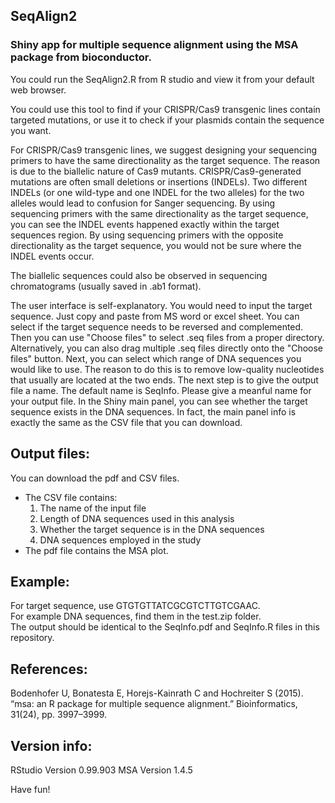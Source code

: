## SeqAlign2
### Shiny app for multiple sequence alignment using the MSA package from bioconductor.

You could run the SeqAlign2.R from R studio and view it from your default web browser.

You could use this tool to find if your CRISPR/Cas9 transgenic lines contain targeted mutations, or use it to check if your plasmids contain the sequence you want.

For CRISPR/Cas9 transgenic lines, we suggest designing your sequencing primers to have the same directionality as the target sequence. The reason is due to the biallelic nature of Cas9 mutants. CRISPR/Cas9-generated mutations are often small deletions or insertions (INDELs). Two different INDELs (or one wild-type and one INDEL for the two alleles) for the two alleles would lead to confusion for Sanger sequencing. By using sequencing primers with the same directionality as the target sequence, you can see the INDEL events happened exactly within the target sequences region. By using sequencing primers with the opposite directionality as the target sequence, you would not be sure where the INDEL events occur.

The biallelic sequences could also be observed in sequencing chromatograms (usually saved in .ab1 format).  

The user interface is self-explanatory. You would need to input the target sequence. Just copy and paste from MS word or excel sheet. You can select if the target sequence needs to be reversed and complemented. Then you can use "Choose files" to select .seq files from a proper directory. Alternatively, you can also drag multiple .seq files directly onto the "Choose files" button. Next, you can select which range of DNA sequences you would like to use. The reason to do this is to remove low-quality nucleotides that usually are located at the two ends. The next step is to give the output file a name. The default name is SeqInfo. Please give a meanful name for your output file. In the Shiny main panel, you can see whether the target sequence exists in the DNA sequences. In fact, the main panel info is exactly the same as the CSV file that you can download.

## Output files:
You can download the pdf and CSV files.  
  * The CSV file contains: 
    1. The name of the input file
    2. Length of DNA sequences used in this analysis
    3. Whether the target sequence is in the DNA sequences
    4. DNA sequences employed in the study
  * The pdf file contains the MSA plot.

## Example:
For target sequence, use GTGTGTTATCGCGTCTTGTCGAAC.  
For example DNA sequences, find them in the test.zip folder.  
The output should be identical to the SeqInfo.pdf and SeqInfo.R files in this repository. 

## References:
Bodenhofer U, Bonatesta E, Horejs-Kainrath C and Hochreiter S (2015). “msa: an R package for multiple sequence alignment.” Bioinformatics, 31(24), pp. 3997–3999.

## Version info:
RStudio Version 0.99.903
MSA Version 1.4.5


Have fun!
